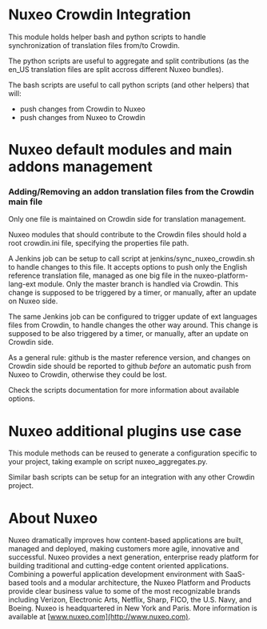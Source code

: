 # Nuxeo Crowdin Integration

This module holds helper bash and python scripts to handle
synchronization of translation files from/to Crowdin.

The python scripts are useful to aggregate and split contributions (as
the en_US translation files are split accross different Nuxeo
bundles).

The bash scripts are useful to call python scripts (and other helpers)
that will:
- push changes from Crowdin to Nuxeo
- push changes from Nuxeo to Crowdin

# Nuxeo default modules and main addons management

### Adding/Removing an addon translation files from the Crowdin main file

Only one file is maintained on Crowdin side for translation management.

Nuxeo modules that should contribute to the Crowdin files should hold
a root crowdin.ini file, specifying the properties file path.

A Jenkins job can be setup to call script at
jenkins/sync_nuxeo_crowdin.sh to handle changes to this file. It
accepts options to push only the English reference translation file,
managed as one big file in the nuxeo-platform-lang-ext module. Only
the master branch is handled via Crowdin. This change is supposed to
be triggered by a timer, or manually, after an update on Nuxeo side.

The same Jenkins job can be configured to trigger update of ext
languages files from Crowdin, to handle changes the other way
around. This change is supposed to be also triggered by a timer, or
manually, after an update on Crowdin side.

As a general rule: github is the master reference version, and changes
on Crowdin side should be reported to github *before* an automatic
push from Nuxeo to Crowdin, otherwise they could be lost.

Check the scripts documentation for more information about available
options.

# Nuxeo additional plugins use case

This module methods can be reused to generate a configuration specific
to your project, taking example on script nuxeo_aggregates.py.

Similar bash scripts can be setup for an integration with any other
Crowdin project.

# About Nuxeo

Nuxeo dramatically improves how content-based applications are built, managed and deployed, making customers more agile, innovative and successful. Nuxeo provides a next generation, enterprise ready platform for building traditional and cutting-edge content oriented applications. Combining a powerful application development environment with SaaS-based tools and a modular architecture, the Nuxeo Platform and Products provide clear business value to some of the most recognizable brands including Verizon, Electronic Arts, Netflix, Sharp, FICO, the U.S. Navy, and Boeing. Nuxeo is headquartered in New York and Paris. More information is available at [www.nuxeo.com](http://www.nuxeo.com).
